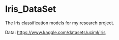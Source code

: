 # Iris_DataSet
The Iris classification models for my research project.

Data: https://www.kaggle.com/datasets/uciml/iris
